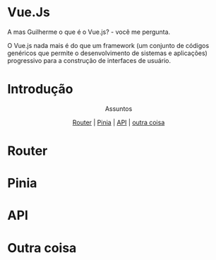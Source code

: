 # Vue.Js
A mas Guilherme o que é o Vue.js? - você me pergunta.</br>

O Vue.js nada mais é do que um framework (um conjunto de códigos genéricos que permite o desenvolvimento de sistemas e aplicações) progressivo para a construção de interfaces de usuário.

# Introdução

<p align="center">Assuntos</p>

<p align="center">
  <a href="#router">Router</a> |
  <a href="#pinia">Pinia</a> |
  <a href="#api">API</a> |
  <a href="#outra coisa">outra coisa</a>
</p>

# Router



# Pinia



# API



# Outra coisa
